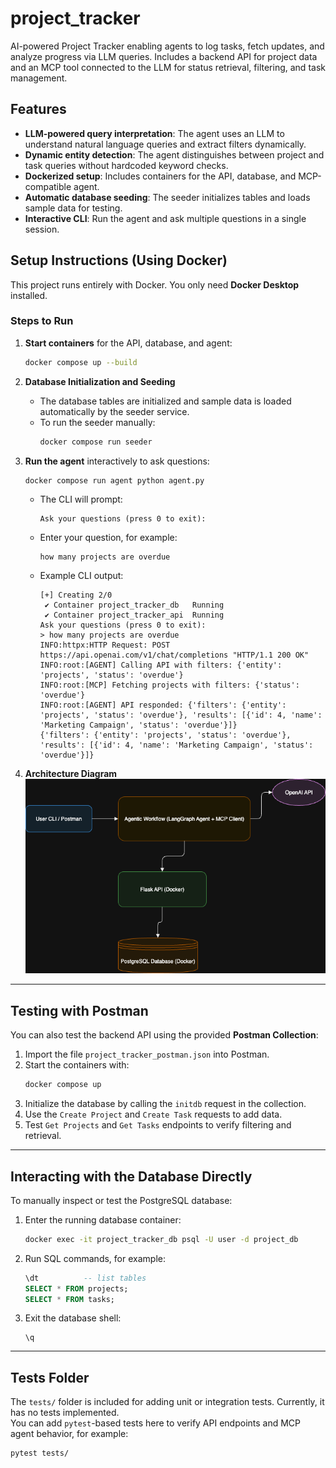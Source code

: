 # project_tracker
AI-powered Project Tracker enabling agents to log tasks, fetch updates, and analyze progress via LLM queries. Includes a backend API for project data and an MCP tool connected to the LLM for status retrieval, filtering, and task management.

## Features
- **LLM-powered query interpretation**: The agent uses an LLM to understand natural language queries and extract filters dynamically.
- **Dynamic entity detection**: The agent distinguishes between project and task queries without hardcoded keyword checks.
- **Dockerized setup**: Includes containers for the API, database, and MCP-compatible agent.
- **Automatic database seeding**: The seeder initializes tables and loads sample data for testing.
- **Interactive CLI**: Run the agent and ask multiple questions in a single session.

## Setup Instructions (Using Docker)

This project runs entirely with Docker. You only need **Docker Desktop** installed.

### Steps to Run
1. **Start containers** for the API, database, and agent:
   ```bash
   docker compose up --build
   ```

2. **Database Initialization and Seeding**
   - The database tables are initialized and sample data is loaded automatically by the seeder service.
   - To run the seeder manually:
     ```bash
     docker compose run seeder
     ```

3. **Run the agent** interactively to ask questions:
   ```bash
   docker compose run agent python agent.py
   ```
   - The CLI will prompt:
     ```
     Ask your questions (press 0 to exit):
     ```
   - Enter your question, for example:
     ```
     how many projects are overdue
     ```
   - Example CLI output:
     ```
     [+] Creating 2/0
      ✔ Container project_tracker_db   Running
      ✔ Container project_tracker_api  Running
     Ask your questions (press 0 to exit):
     > how many projects are overdue
     INFO:httpx:HTTP Request: POST https://api.openai.com/v1/chat/completions "HTTP/1.1 200 OK"
     INFO:root:[AGENT] Calling API with filters: {'entity': 'projects', 'status': 'overdue'}
     INFO:root:[MCP] Fetching projects with filters: {'status': 'overdue'}
     INFO:root:[AGENT] API responded: {'filters': {'entity': 'projects', 'status': 'overdue'}, 'results': [{'id': 4, 'name': 'Marketing Campaign', 'status': 'overdue'}]}
     {'filters': {'entity': 'projects', 'status': 'overdue'}, 'results': [{'id': 4, 'name': 'Marketing Campaign', 'status': 'overdue'}]}
     ```

5. **Architecture Diagram**
![Architecture Diagram](architecture.drawio.png)

---

## Testing with Postman

You can also test the backend API using the provided **Postman Collection**:

1. Import the file `project_tracker_postman.json` into Postman.
2. Start the containers with:
   ```bash
   docker compose up
   ```
3. Initialize the database by calling the `initdb` request in the collection.
4. Use the `Create Project` and `Create Task` requests to add data.
5. Test `Get Projects` and `Get Tasks` endpoints to verify filtering and retrieval.

---

## Interacting with the Database Directly

To manually inspect or test the PostgreSQL database:

1. Enter the running database container:
   ```bash
   docker exec -it project_tracker_db psql -U user -d project_db
   ```
2. Run SQL commands, for example:
   ```sql
   \dt          -- list tables
   SELECT * FROM projects;
   SELECT * FROM tasks;
   ```
3. Exit the database shell:
   ```
   \q
   ```

---

## Tests Folder

The `tests/` folder is included for adding unit or integration tests. Currently, it has no tests implemented.  
You can add `pytest`-based tests here to verify API endpoints and MCP agent behavior, for example:

```bash
pytest tests/
```